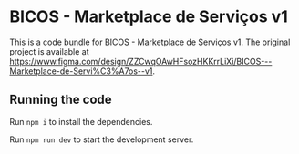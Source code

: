 
  # BICOS - Marketplace de Serviços  v1

  This is a code bundle for BICOS - Marketplace de Serviços  v1. The original project is available at https://www.figma.com/design/ZZCwqOAwHFsozHKKrrLiXi/BICOS---Marketplace-de-Servi%C3%A7os--v1.

  ## Running the code

  Run `npm i` to install the dependencies.

  Run `npm run dev` to start the development server.
  